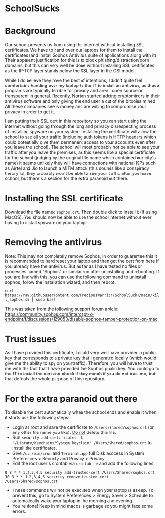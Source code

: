 # SchoolSucks

# Background

Our school prevents us from using the internet without installing SSL certificates. We have to hand over our laptops for them to install the certificates (and install Sophos Antivirus suite of applications along with it). Their apparent justification for this is to block phishing/distraction/porn domains, but this can very well be done without installing SSL certificates as the IP-TCP layer stands below the SSL layer in the OSI model.

While I do believe they have the best of intentions, I didn't quite feel comfortable handing over my laptop to the IT to install an antivirus, as these programs are typically terrible for privacy and aren't open source or transparent in general. Recently, Norton started adding cryptominers in their antivirus software and only giving the end user a cut of the bitcoins mined. All these companies see is money and are willing to compromise your privacy in order to get it. 

I am putting their SSL cert in this repository so you can start using the internet without going through the long and privacy-disrespecting process of installing spyware on your system. Installing the certificate will allow the school to see all your traffic (including auth tokens in HTTP headers which could potentially give them permanent access to your accounts even after you leave the school). The school will most probably not be able to see your traffic after you leave the premises, as this seems like a special certificate for the school (judging by the original file name which contained our city's name) it seems unlikely they will have connections with national ISPs such as Airtel and Jio to launch a MiTM attack (this sounds like a conspiracy theory lol, they probably won't be able to see your traffic after you leave school, but there's a section for the extra paranoid out there.


# Installing the SSL certificate

Download the file named `sophos.crt`. Then double click to install it (if using MacOS). You should now be able to use the school internet without ever having to install spyware on your laptop!

# Removing the antivirus

Note: This may not completely remove Sophos, in order to guarentee this it is recommended to hard reset your laptop and then get the cert from here if you already have the antivirus. But as far as I have tested no files or processes named "Sophos" or similar run after uninstalling and rebooting. If you are fine with this, you can use the following command to uninstall sophos, follow the installation wizard, and then reboot.

`curl https://raw.githubusercontent.com/PreciousWarrior/SchoolSucks/main/kill_sophos.sh | sudo bash`

This was taken from the following support forum article: https://community.sophos.com/intercept-x-endpoint/f/discussions/129053/disable-sophos-tamper-protection-on-mac

# Trust issues

As I have provided this certificate, I could very well have provided a public key that corresponds to a private key that I generated locally (which would give me the ability to spy on yourtraffic). Therefore, you will have to trust me with the fact that I have provided the Sophos public key. You could go to the IT to install the cert and check if they match if you do not trust me, but that defeats the whole purpose of this repository.


# For the extra paranoid out there

To disable the cert automatically when the school ends and enable it when it starts use the following steps:

- Login as root and save the certificate to `/Users/Shared/sophos.crt` (or any other file name you like). <ins>Do not</ins> delete this file.
- Run `security add-certificates -k "/Library/Keychains/System.keychain" /Users/Shared/sophos.crt` to install the certificates.
- Give `/usr/bin/cron` and `Terminal.app` full Disk acccess in System Preferences > Security and Privacy > Privacy.
- Edit the root user's crontab via `crontab -e` and add the following lines:

```
0 8 * * 1,2,3,4,5 security add-trusted-cert /Users/Shared/sophos.crt
30 3 * * 1,2,3,4,5 security remove-trusted-cert /Users/Shared/sophos.crt
```

- These commands will not be executed when your laptop is asleep. To prevent this, go to System Preferences > Energy Saver > Schedule to automatically wake your laptop in the morning and evening.
- You're done! Keep in mind macos is garbage so you might face some errors.
